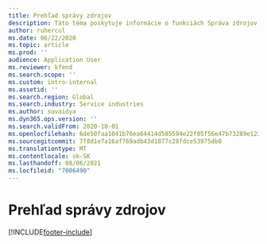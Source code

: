 ```yaml
---
title: Prehľad správy zdrojov
description: Táto téma poskytuje informácie o funkciách Správa zdrojov v Dynamics 365 Project Operations.
author: ruhercul
ms.date: 06/22/2020
ms.topic: article
ms.prod: ''
audience: Application User
ms.reviewer: kfend
ms.search.scope: ''
ms.custom: intro-internal
ms.assetid: ''
ms.search.region: Global
ms.search.industry: Service industries
ms.author: suvaidya
ms.dyn365.ops.version: ''
ms.search.validFrom: 2020-10-01
ms.openlocfilehash: 6de50faa1041b76ea64414d505594e22f05f56e47b73289e1239f9de3f180ec5
ms.sourcegitcommit: 7f8d1e7a16af769adb43d1877c28fdce53975db8
ms.translationtype: MT
ms.contentlocale: sk-SK
ms.lasthandoff: 08/06/2021
ms.locfileid: "7006490"
---
```

# <a name="resource-management-overview"></a>Prehľad správy zdrojov


[!INCLUDE[footer-include](../includes/footer-banner.md)]